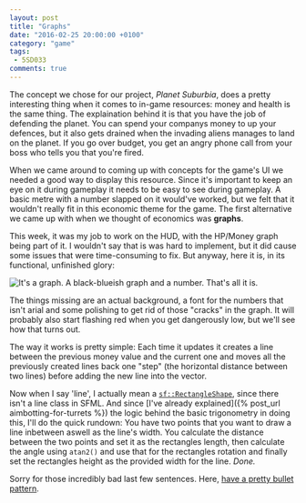 ```yaml
---
layout: post
title: "Graphs"
date: "2016-02-25 20:00:00 +0100"
category: "game"
tags:
 - 5SD033
comments: true
---
```


The concept we chose for our project, *Planet Suburbia*, does a pretty interesting thing when it comes to in-game resources: money and health is the same thing. The explaination behind it is that you have the job of defending the planet. You can spend your companys money to up your defences, but it also gets drained when the invading aliens manages to land on the planet. If you go over budget, you get an angry phone call from your boss who tells you that you're fired.

When we came around to coming up with concepts for the game's UI we needed a good way to display this resource. Since it's important to keep an eye on it during gameplay it needs to be easy to see during gameplay. A basic metre with a number slapped on it would've worked, but we felt that it wouldn't really fit in this economic theme for the game. The first alternative we came up with when we thought of economics was **graphs**.

This week, it was my job to work on the HUD, with the HP/Money graph being part of it. I wouldn't say that is was hard to implement, but it did cause some issues that were time-consuming to fix. But anyway, here it is, in its functional, unfinished glory:

![It's a graph. A black-blueish graph and a number. That's all it is.](http://i.imgur.com/OkvwGhG.png)

The things missing are an actual background, a font for the numbers that isn't arial and some polishing to get rid of those "cracks" in the graph. It will probably also start flashing red when you get dangerously low, but we'll see how that turns out.

The way it works is pretty simple: Each time it updates it creates a line between the previous money value and the current one and moves all the previously created lines back one "step" (the horizontal distance between two lines) before adding the new line into the vector.

Now when I say 'line', I actually mean a [`sf::RectangleShape`](http://www.sfml-dev.org/documentation/2.0/classsf_1_1RectangleShape.php), since there isn't a line class in SFML. And since [I've already explained]({% post_url aimbotting-for-turrets %}) the logic behind the basic trigonometry in doing this, I'll do the quick rundown: You have two points that you want to draw a line inbetween aswell as the line's width. You calculate the distance between the two points and set it as the rectangles length, then calculate the angle using `atan2()` and use that for the rectangles rotation and finally set the rectangles height as the provided width for the line. *Done.*

Sorry for those incredibly bad last few sentences. Here, [have a pretty bullet pattern](https://lambda.sx/8W0.mp4).
